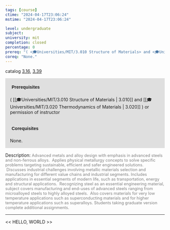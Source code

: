 ```yaml
---
tags: [course]
ctime: "2024-04-17T23:06:24"
mstime: "2024-04-17T23:06:24"

level: undergraduate
subject: 
university: mit
completion: closed
percentage: 0
prereq: "( <🎓Universities/MIT/3.010 Structure of Materials> and <🎓Universities/MIT/3.020 Thermodynamics of Materials> ) or permission of instructor"
coreq: "None."
---
```


catalog [3.16](http://student.mit.edu/catalog/m3a.html#3.16), [3.39](http://student.mit.edu/catalog/m3a.html#3.39)

<span style="display: block; padding: 15px; background-color: rgb(100, 100, 100, 0.2);"><font id="m_prereq2948_0" style="display: block; font-family: Arial, sans-serif; font-weight: bold; padding: 5px">Prerequisites</font><br><span id="prereq2948_0">( [[🎓Universities/MIT/3.010 Structure of Materials | 3.010]] and [[🎓Universities/MIT/3.020 Thermodynamics of Materials | 3.020]] ) or permission of instructor</span></span>
<span style="display: block; padding: 15px; background-color: rgb(100, 100, 100, 0.2);"><font id="m_coreq2948_0" style="display: block; font-family: Arial, sans-serif; font-weight: bold; padding: 5px">Corequisites</font><br><span id="coreq2948_0">None.</span></span>

<font style="">Description:</font>
<font style="color: grey; font-size: 0.8rem;">Advanced metals and alloy design with emphasis in advanced steels and non-ferrous alloys.  Applies physical metallurgy concepts to solve specific problems targeting sustainable, efficient and safer engineered solutions.  Discusses industrial challenges involving metallic materials selection and manufacturing for different value chains and industrial segments. Includes applications in essential segments of modern life, such as transportation, energy and structural applications.  Recognizing steel as an essential engineering material, subject covers manufacturing and end-uses of advanced steels ranging from microalloyed steels to highly alloyed steels.  Also covers materials for very low temperature applications such as superconducting materials and for higher temperature applications such as superalloys. Students taking graduate version complete additional assignments.</font>



---

<< HELLO, WORLD >>
